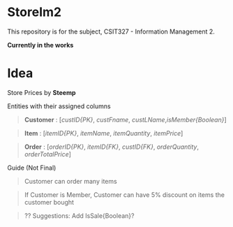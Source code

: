# StoreIm2

This repository is for the subject, CSIT327 - Information Management 2.

**Currently in the works**

# Idea

Store Prices by **Steemp**

Entities with their assigned columns
> **Customer** : [_custID{PK}_, _custFname_, _custLName_,_isMember{Boolean}_]

>  **Item** : [_itemID{PK}_, _itemName_, _itemQuantity_, _itemPrice_]

>  **Order** : [_orderID{PK}_, _itemID{FK}_, _custID{FK}_, _orderQuantity_, _orderTotalPrice_]


Guide (Not Final)
> Customer can order many items

>  If Customer is Member, Customer can have 5% discount on items the customer bought

>??
>Suggestions:
>Add IsSale{Boolean}?
